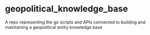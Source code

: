 # geopolitical_knowledge_base
A repo representing the go scripts and APIs connected to building and maintaining a geopolitical entity knowledge base
